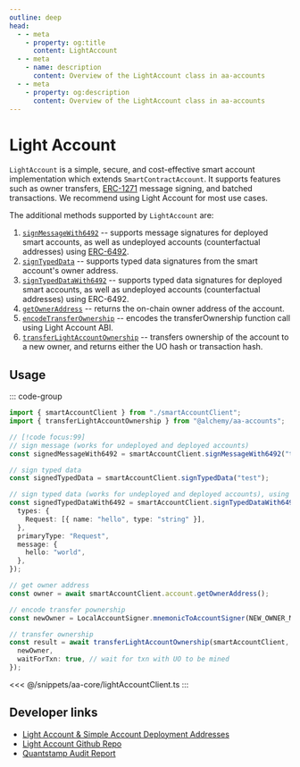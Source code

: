 ```yaml
---
outline: deep
head:
  - - meta
    - property: og:title
      content: LightAccount
  - - meta
    - name: description
      content: Overview of the LightAccount class in aa-accounts
  - - meta
    - property: og:description
      content: Overview of the LightAccount class in aa-accounts
---
```


# Light Account

`LightAccount` is a simple, secure, and cost-effective smart account implementation which extends `SmartContractAccount`. It supports features such as owner transfers, [ERC-1271](https://eips.ethereum.org/EIPS/eip-1271) message signing, and batched transactions. We recommend using Light Account for most use cases.

The additional methods supported by `LightAccount` are:

1.  [`signMessageWith6492`](/packages/aa-accounts/light-account/signMessageWith6492) -- supports message signatures for deployed smart accounts, as well as undeployed accounts (counterfactual addresses) using [ERC-6492](https://eips.ethereum.org/EIPS/eip-6492).
2.  [`signTypedData`](/packages/aa-accounts/light-account/signTypedData) -- supports typed data signatures from the smart account's owner address.
3.  [`signTypedDataWith6492`](/packages/aa-accounts/light-account/signTypedDataWith6492) -- supports typed data signatures for deployed smart accounts, as well as undeployed accounts (counterfactual addresses) using ERC-6492.
4.  [`getOwnerAddress`](/packages/aa-accounts/light-account/getOwnerAddress) -- returns the on-chain owner address of the account.
5.  [`encodeTransferOwnership`](/packages/aa-accounts/light-account/encodeTransferOwnership) -- encodes the transferOwnership function call using Light Account ABI.
6.  [`transferLightAccountOwnership`](/packages/aa-accounts/light-account/actions/transferOwnership) -- transfers ownership of the account to a new owner, and returns either the UO hash or transaction hash.

## Usage

::: code-group

```ts [example.ts]
import { smartAccountClient } from "./smartAccountClient";
import { transferLightAccountOwnership } from "@alchemy/aa-accounts";

// [!code focus:99]
// sign message (works for undeployed and deployed accounts)
const signedMessageWith6492 = smartAccountClient.signMessageWith6492("test");

// sign typed data
const signedTypedData = smartAccountClient.signTypedData("test");

// sign typed data (works for undeployed and deployed accounts), using
const signedTypedDataWith6492 = smartAccountClient.signTypedDataWith6492({
  types: {
    Request: [{ name: "hello", type: "string" }],
  },
  primaryType: "Request",
  message: {
    hello: "world",
  },
});

// get owner address
const owner = await smartAccountClient.account.getOwnerAddress();

// encode transfer pownership
const newOwner = LocalAccountSigner.mnemonicToAccountSigner(NEW_OWNER_MNEMONIC);

// transfer ownership
const result = await transferLightAccountOwnership(smartAccountClient, {
  newOwner,
  waitForTxn: true, // wait for txn with UO to be mined
});
```

<<< @/snippets/aa-core/lightAccountClient.ts
:::

## Developer links

- [Light Account & Simple Account Deployment Addresses](/smart-accounts/accounts/deployment-addresses)
- [Light Account Github Repo](https://github.com/alchemyplatform/light-account)
- [Quantstamp Audit Report](https://github.com/alchemyplatform/light-account/blob/main/Quantstamp-Audit.pdf)
